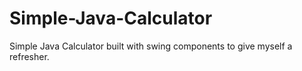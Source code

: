 # Simple-Java-Calculator
Simple Java Calculator built with swing components to give myself a refresher.
